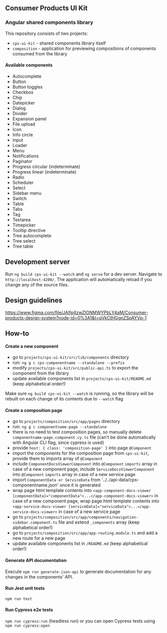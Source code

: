 ## Consumer Products UI Kit

### Angular shared components library

This repository consists of two projects:

- `cps-ui-kit` - shared components library itself
- `composition` - application for previewing compositions of components consumed from the library

#### Available components

- Autocomplete
- Button
- Button toggles
- Checkbox
- Chip
- Datepicker
- Dialog
- Divider
- Expansion panel
- File upload
- Icon
- Info circle
- Input
- Loader
- Menu
- Notifications
- Paginator
- Progress circular (indeterminate)
- Progress linear (indeterminate)
- Radio
- Scheduler
- Select
- Sidebar menu
- Switch
- Table
- Tabs
- Tag
- Textarea
- Timepicker
- Tooltip directive
- Tree autocomplete
- Tree select
- Tree table

## Development server

Run `ng build cps-ui-kit --watch` and `ng serve` for a dev server. Navigate to `http://localhost:4200/`. The application will automatically reload if you change any of the source files.

## Design guidelines

https://www.figma.com/file/JAlfp4zwZIONMWYPbLY4aM/Consumer-products-design-system?node-id=0%3A1&t=qVkCtHGgnZSpAYVp-1

## How-to

#### Create a new component

- go to `projects/cps-ui-kit/src/lib/components` directory
- run: `ng g c cps-componentname --standalone --prefix`
- modify `projects/cps-ui-kit/src/public-api.ts` to export the component from the library
- update available components list in `projects/cps-ui-kit/README.md` (keep alphabetical order!)

Make sure `ng build cps-ui-kit --watch` is running, so the library will be rebuilt on each change of its contents due to `--watch` flag

#### Create a composition page

- go to `projects/composition/src/app/pages` directory
- run: `ng g c componentname-page --standalone`
- there is no need to test composition pages, so manually delete `componentname-page.component.cy.ts` file (can't be done automatically with Angular CLI flag, since cypress is used)
- provide `host: { class: 'composition-page' }` into page `@Component`
- import the components for the composition page from `cps-ui-kit`, provide them to imports array of `@Component`
- include `ComponentDocsViewerComponent` into `@Component` `imports` array in case of a new component page, include `ServiceDocsViewerComponent` into `@Component` `imports` array in case of a new service page
- import `ComponentData or ServiceData` from '../../api-data/cps-componentname.json' once it is generated
- wrap page html template contents into `<app-component-docs-viewer [componentData]="componentData">...</app-component-docs-viewer>` in case of a new component page, wrap page html template contents into `<app-service-docs-viewer [serviceData]="serviceData">...</app-service-docs-viewer>` in case of a new service page
- go to `projects/composition/src/app/components/navigation-sidebar.component.ts` file and extend `_components` array (keep alphabetical order!)
- go to `projects/composition/src/app/app-routing.module.ts` and add a new route for a new page
- update available components list in `/README.md` (keep alphabetical order!)

#### Generate API documentation

Execute `npm run generate-json-api` to generate documentation for any changes in the components' API.

#### Run Jest unit tests

`npm run test`


#### Run Cypress e2e tests

`npm run cypress:run` (headless run) or you can open Cypress tests using `npm run cypress:open`
